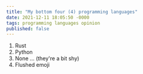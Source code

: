 ```yaml
---
title: "My bottom four (4) programming languages"
date: 2021-12-11 18:05:50 -0000
tags: programming languages opinion
published: false
---
```


1. Rust
2. Python
3. None ... (they're a bit shy)
4. Flushed emoji
